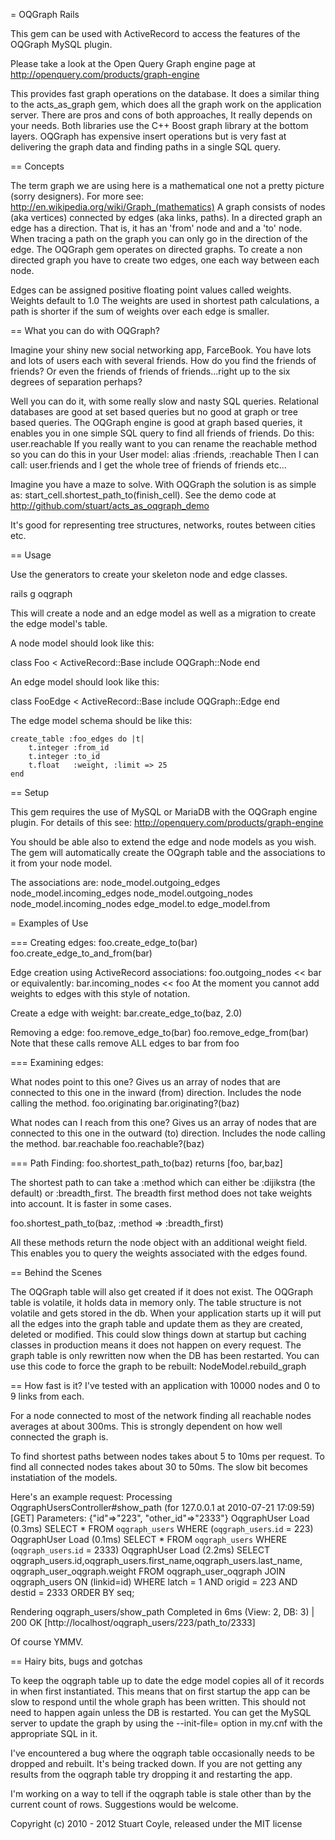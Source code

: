 = OQGraph Rails

This gem can be used with ActiveRecord to access the features of the OQGraph
MySQL plugin. 

Please take a look at the Open Query Graph engine page at http://openquery.com/products/graph-engine

This provides fast graph operations on the database. It does a similar thing to the 
acts_as_graph gem, which does all the graph work on the application server. There are 
pros and cons of both approaches, It really depends on your needs. Both libraries 
use the C++ Boost graph library at the bottom layers. OQGraph has expensive 
insert operations but is very fast at delivering the graph data and finding paths in a single SQL query.

== Concepts

The term graph we are using here is a mathematical one not a pretty picture (sorry designers). 
For more see: http://en.wikipedia.org/wiki/Graph_(mathematics) 
A graph consists of nodes (aka vertices) connected by edges (aka links, paths). 
In a directed graph an edge has a direction. That is, it has an 'from' node and and a 'to' node.
When tracing a path on the graph you can only go in the direction of the edge.
The OQGraph gem operates on directed graphs. To create a non directed graph you have to create two edges,
one each way between each node.

Edges can be assigned positive floating point values called weights. Weights default to 1.0
The weights are used in shortest path calculations, a path is shorter if the sum of weights over each edge is smaller.

== What you can do with OQGraph?

Imagine your shiny new social networking app, FarceBook.
You have lots and lots of users each with several friends. How do you find the friends of friends?
Or even the friends of friends of friends...right up to the six degrees of separation perhaps?

Well you can do it, with some really slow and nasty SQL queries. Relational databases are good at set
based queries but no good at graph or tree based queries. The OQGraph engine is good at graph based queries, 
it enables you in one simple SQL query to find all friends of friends. 
Do this: 
    user.reachable
If you really want to you can rename the reachable method so you can do this in your User model:
    alias :friends, :reachable
Then I can call: 
    user.friends
and I get the whole tree of friends of friends etc...
             
Imagine you have a maze to solve. With OQGraph the solution is as simple as: start_cell.shortest_path_to(finish_cell).
See the demo code at http://github.com/stuart/acts_as_oqgraph_demo

It's good for representing tree structures, networks, routes between cities etc.

== Usage

Use the generators to create your skeleton node and edge classes.
  
  rails g oqgraph

This will create a node and an edge model as well as a migration to
create the edge model's table.

A node model should look like this:

  class Foo < ActiveRecord::Base
    include OQGraph::Node
  end

An edge model should look like this:

  class FooEdge < ActiveRecord::Base
    include OQGraph::Edge
  end
  
The edge model schema should be like this:

    create_table :foo_edges do |t|
        t.integer :from_id
        t.integer :to_id
        t.float   :weight, :limit => 25
    end
    
== Setup

This gem requires the use of MySQL or MariaDB with the OQGraph engine plugin.
For details of this see: http://openquery.com/products/graph-engine

You should be able also to extend the edge and node models as you wish.
The gem will automatically create the OQgraph table and the associations to it from your node model.

The associations are:
  node_model.outgoing_edges
  node_model.incoming_edges
  node_model.outgoing_nodes
  node_model.incoming_nodes
  edge_model.to
  edge_model.from

= Examples of Use

=== Creating edges:
 foo.create_edge_to(bar)
 foo.create_edge_to_and_from(bar)

Edge creation using ActiveRecord associations: 
 foo.outgoing_nodes << bar
or equivalently:
  bar.incoming_nodes << foo
At the moment you cannot add weights to edges with this style of notation.

Create a edge with weight:
 bar.create_edge_to(baz, 2.0)
 
Removing a edge:
 foo.remove_edge_to(bar)
 foo.remove_edge_from(bar)
Note that these calls remove ALL edges to bar from foo

=== Examining edges: 

What nodes point to this one?
Gives us an array of nodes that are connected to this one in the inward (from) direction.
Includes the node calling the method.
 foo.originating
 bar.originating?(baz)

What nodes can I reach from this one?
Gives us an array of nodes that are connected to this one in the outward (to) direction.
Includes the node calling the method.
 bar.reachable
 foo.reachable?(baz)

=== Path Finding:
  foo.shortest_path_to(baz)
   returns [foo, bar,baz]
  
  The shortest path to can take a :method which can either be :dijikstra (the default)
  or :breadth_first. The breadth first method does not take weights into account.
  It is faster in some cases.
  
  foo.shortest_path_to(baz, :method => :breadth_first)

All these methods return the node object with an additional weight field.
This enables you to query the weights associated with the edges found.

== Behind the Scenes

The OQGraph table will also get created if it does not exist. The OQGraph table is volatile, it holds data in 
memory only. The table structure is not volatile and gets stored in the db. 
When your application starts up it will put all the edges into the graph table and update them as
they are created, deleted or modified. This could slow things down at startup but caching classes in production
means it does not happen on every request. The graph table is only rewritten now when the DB has been restarted.
You can use this code to force the graph to be rebuilt:
  NodeModel.rebuild_graph

== How fast is it?
I've tested with an application with 10000 nodes and 0 to 9 links from each.

For a node connected to most of the network finding all reachable nodes averages at about 300ms.
This is strongly dependent on how well connected the graph is.

To find shortest paths between nodes takes about 5 to 10ms per request.
To find all connected nodes takes about 30 to 50ms. The slow bit becomes instatiation of
the models.

Here's an example request: 
  Processing OqgraphUsersController#show_path (for 127.0.0.1 at 2010-07-21 17:09:59) [GET]
  Parameters: {"id"=>"223", "other_id"=>"2333"}
    OqgraphUser Load (0.3ms)   SELECT * FROM `oqgraph_users` WHERE (`oqgraph_users`.`id` = 223) 
    OqgraphUser Load (0.1ms)   SELECT * FROM `oqgraph_users` WHERE (`oqgraph_users`.`id` = 2333) 
    OqgraphUser Load (2.2ms)   SELECT oqgraph_users.id,oqgraph_users.first_name,oqgraph_users.last_name, oqgraph_user_oqgraph.weight FROM oqgraph_user_oqgraph     JOIN oqgraph_users ON (linkid=id) WHERE latch = 1 AND origid = 223 AND destid = 2333
    ORDER BY seq;     

  Rendering oqgraph_users/show_path
  Completed in 6ms (View: 2, DB: 3) | 200 OK [http://localhost/oqgraph_users/223/path_to/2333]

Of course YMMV.

== Hairy bits, bugs and gotchas

To keep the oqgraph table up to date the edge model copies all of it records in when first instantiated.
This means that on first startup the app can be slow to respond until the whole graph has been written.
This should not need to happen again unless the DB is restarted. You can get the MySQL server to update the graph
by using the --init-file=<SQLfile> option in my.cnf with the appropriate SQL in it.

I've encountered a bug where the oqgraph table occasionally needs to be dropped and rebuilt. It's being tracked down.
If you are not getting any results from the oqgraph table try dropping it and restarting the app.

I'm working on a way to tell if the oqgraph table is stale other than by the current count of rows. Suggestions would be welcome.

Copyright (c) 2010 - 2012 Stuart Coyle, released under the MIT license
